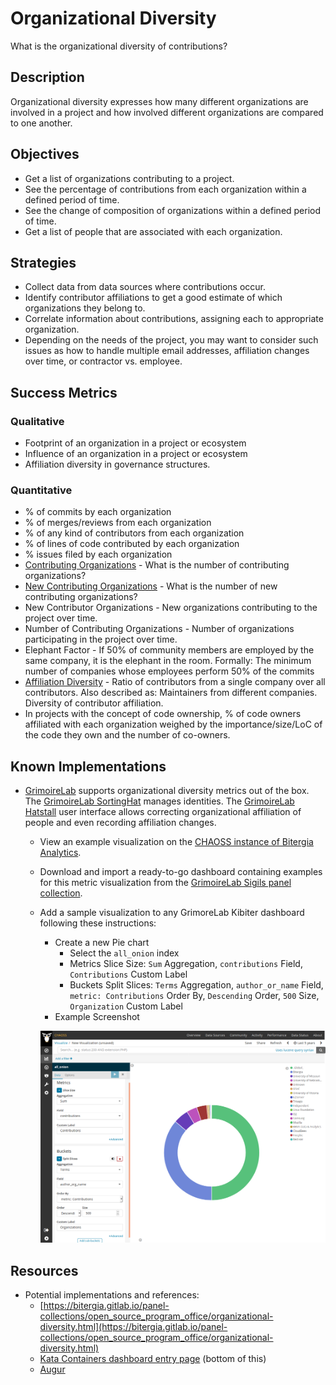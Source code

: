# Organizational Diversity

What is the organizational diversity of contributions?

## Description

Organizational diversity expresses how many different organizations are involved in a project and how involved different organizations are compared to one another.

##  Objectives

* Get a list of organizations contributing to a project.
* See the percentage of contributions from each organization within a defined period of time.
* See the change of composition of organizations within a defined period of time.
* Get a list of people that are associated with each organization.

## Strategies

* Collect data from data sources where contributions occur.
* Identify contributor affiliations to get a good estimate of which organizations they belong to.
* Correlate information about contributions, assigning each to appropriate organization.
* Depending on the needs of the project, you may want to consider such issues as how to handle multiple email addresses, affiliation changes over time, or contractor vs. employee.

## Success Metrics

### Qualitative

* Footprint of an organization in a project or ecosystem
* Influence of an organization in a project or ecosystem
* Affiliation diversity in governance structures.

### Quantitative

* % of commits by each organization
* % of merges/reviews from each organization
* % of any kind of contributors from each organization
* % of lines of code contributed by each organization
* % issues filed by each organization
* [Contributing Organizations](https://github.com/chaoss/metrics/blob/master/activity-metrics/contributing-organizations.md) - What is the number of contributing organizations?
* [New Contributing Organizations](https://github.com/chaoss/metrics/blob/master/activity-metrics/new-contributing-organizations.md) - What is the number of new contributing organizations?
* New Contributor Organizations - New organizations contributing to the project over time.
* Number of Contributing Organizations - Number of organizations participating in the project over time.
* Elephant Factor - If 50% of community members are employed by the same company, it is the elephant in the room. Formally: The minimum number of companies whose employees perform 50% of the commits
* [Affiliation Diversity](https://github.com/chaoss/metrics/blob/master/activity-metrics/contributor-diversity.md) - Ratio of contributors from a single company over all contributors. Also described as: Maintainers from different companies. Diversity of contributor affiliation.
* In projects with the concept of code ownership, % of code owners affiliated with each organization weighed by the importance/size/LoC of the code they own and the number of co-owners.


## Known Implementations

* [GrimoireLab](https://chaoss.github.io/grimoirelab) supports organizational diversity metrics out of the box. The [GrimoireLab SortingHat](https://github.com/chaoss/grimoirelab-sortinghat) manages identities. The [GrimoireLab Hatstall](https://github.com/chaoss/grimoirelab-hatstall) user interface allows correcting organizational affiliation of people and even recording affiliation changes.
  * View an example visualization on the [CHAOSS instance of Bitergia Analytics](https://chaoss.biterg.io/app/kibana#/dashboard/Community-Structure-by-Organization).
  * Download and import a ready-to-go dashboard containing examples for this metric visualization from the [GrimoireLab Sigils panel collection](https://chaoss.github.io/grimoirelab-sigils/panels/community-structure-by-organization/).
  * Add a sample visualization to any GrimoreLab Kibiter dashboard following these instructions:
    * Create a new Pie chart
      * Select the `all_onion` index
      * Metrics Slice Size: `Sum` Aggregation, `contributions` Field, `Contributions` Custom Label
      * Buckets Split Slices: `Terms` Aggregation, `author_or_name` Field, `metric: Contributions` Order By, `Descending` Order, `500` Size, `Organization` Custom Label
    * Example Screenshot

    ![Organizational Diversity Pie Chart](images/piechart.png)
    
## Resources
* Potential implementations and references:
  * [https://bitergia.gitlab.io/panel-collections/open_source_program_office/organizational-diversity.html](https://bitergia.gitlab.io/panel-collections/open_source_program_office/organizational-diversity.html)
  * [Kata Containers dashboard entry page](https://katacontainers.biterg.io) (bottom of this)
  * [Augur](https://github.com/chaoss/augur)
